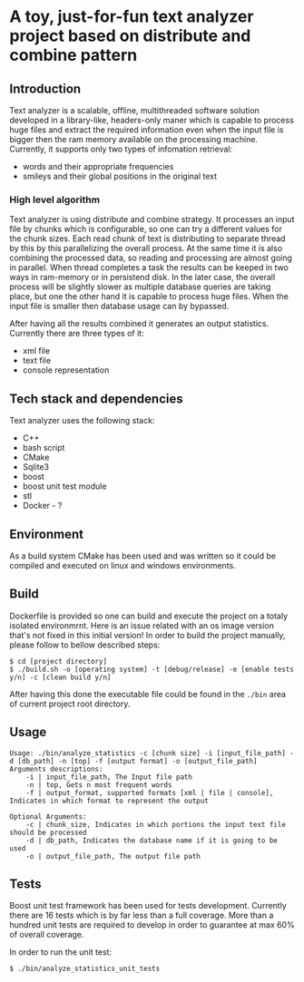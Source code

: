 # A toy, just-for-fun text analyzer project based on distribute and combine pattern

## Introduction
Text analyzer is a scalable, offline, multithreaded software solution developed in a library-like, headers-only maner which is capable to process huge files and extract the required information even when the input file is bigger then the ram memory available on the processing machine.
Currently, it supports only two types of infomation retrieval:
- words and their appropriate frequencies
- smileys and their global positions in the original text

### High level algorithm
Text analyzer is using distribute and combine strategy. It processes an input file by chunks which is configurable, so one can try a different values for the chunk sizes. Each read chunk of text is distributing to separate thread by this by this parallelizing the overall process. At the same time it is also combining the processed data, so reading and processing are almost going in parallel. When thread completes a task the results can be keeped in two ways in ram-memory or in persistend disk. In the later case, the overall process will be slightly slower as multiple database queries are taking place, but one the other hand it is capable to process huge files. When the input file is smaller then database usage can by bypassed.

After having all the results combined it generates an output statistics. Currently there are three types of it:
- xml file
- text file
- console representation

## Tech stack and dependencies

Text analyzer uses the following stack:

- C++
- bash script
- CMake
- Sqlite3
- boost
- boost unit test module
- stl
- Docker - ?

## Environment
As a build system CMake has been used and was written so it could be compiled and executed on linux and windows environments.

## Build
Dockerfile is provided so one can build and execute the project on a totaly isolated environmrnt. Here is an issue related with an os image version that's not fixed in this initial version!
In order to build the project manually, please follow to bellow described steps:
```
$ cd [project directory]
$ ./build.sh -o [operating system] -t [debug/release] -e [enable tests y/n] -c [clean build y/n]
```
After having this done the executable file could be found in the ```./bin``` area of current project root directory.

## Usage
```
Usage: ./bin/analyze_statistics -c [chunk size] -i [input_file_path] -d [db_path] -n [top] -f [output format] -o [output_file_path]
Arguments descriptions:
	-i | input_file_path, The Input file path
	-n | top, Gets n most frequent words
	-f | output_format, supported formats [xml | file | console], Indicates in which format to represent the output

Optional Arguments:
	-c | chunk_size, Indicates in which portions the input text file should be processed
	-d | db_path, Indicates the database name if it is going to be used
	-o | output_file_path, The output file path
```

## Tests
Boost unit test framework has been used for tests development. Currently there are 16 tests which is by far less than a full coverage. More than a hundred unit tests are required to develop in order to guarantee at max 60% of overall coverage.

In order to run the unit test:
```
$ ./bin/analyze_statistics_unit_tests
```
